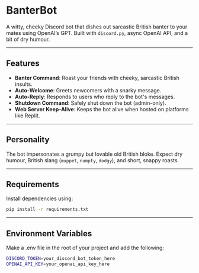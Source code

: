 # BanterBot

A witty, cheeky Discord bot that dishes out sarcastic British banter to your mates using OpenAI’s GPT. Built with `discord.py`, async OpenAI API, and a bit of dry humour.

---

## Features

- **Banter Command**: Roast your friends with cheeky, sarcastic British insults.
- **Auto-Welcome**: Greets newcomers with a snarky message.
- **Auto-Reply**: Responds to users who reply to the bot's messages.
- **Shutdown Command**: Safely shut down the bot (admin-only).
- **Web Server Keep-Alive**: Keeps the bot alive when hosted on platforms like Replit.

---

## Personality

The bot impersonates a grumpy but lovable old British bloke. Expect dry humour, British slang (`muppet`, `numpty`, `dodgy`), and short, snappy roasts.

---

## Requirements

Install dependencies using:

```bash
pip install -r requirements.txt
```

---

## Environment Variables

Make a .env file in the root of your project and add the following:

```bash
DISCORD_TOKEN=your_discord_bot_token_here
OPENAI_API_KEY=your_openai_api_key_here
```
